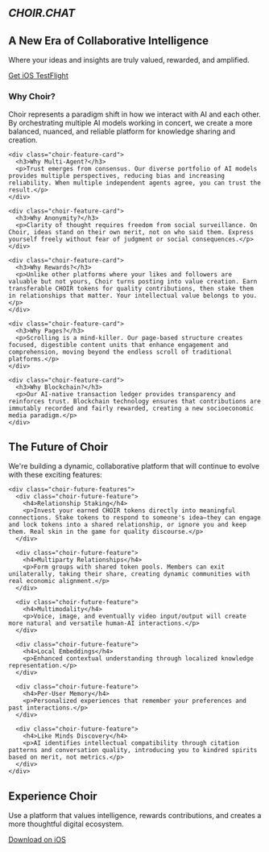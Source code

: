 ## *CHOIR.CHAT*

<div class="scroll-page">
  <div class="choir-hero-section">
    <h2>A New Era of Collaborative Intelligence</h2>
    <p class="choir-tagline">Where your ideas and insights are truly valued, rewarded, and amplified.</p>
    <div class="choir-cta-buttons">
      <a href="https://testflight.apple.com/join/bDv6gSEB" class="choir-cta-button choir-primary">Get iOS TestFlight</a>
    </div>
  </div>
</div>

<div class="scroll-page">
  <div class="choir-features-grid">
    <div class="choir-feature-card">
      <h3>Why Choir?</h3>
      <p>Choir represents a paradigm shift in how we interact with AI and each other. By orchestrating multiple AI models working in concert, we create a more balanced, nuanced, and reliable platform for knowledge sharing and creation.</p>
    </div>

    <div class="choir-feature-card">
      <h3>Why Multi-Agent?</h3>
      <p>Trust emerges from consensus. Our diverse portfolio of AI models provides multiple perspectives, reducing bias and increasing reliability. When multiple independent agents agree, you can trust the result.</p>
    </div>

    <div class="choir-feature-card">
      <h3>Why Anonymity?</h3>
      <p>Clarity of thought requires freedom from social surveillance. On Choir, ideas stand on their own merit, not on who said them. Express yourself freely without fear of judgment or social consequences.</p>
    </div>

    <div class="choir-feature-card">
      <h3>Why Rewards?</h3>
      <p>Unlike other platforms where your likes and followers are valuable but not yours, Choir turns posting into value creation. Earn transferable CHOIR tokens for quality contributions, then stake them in relationships that matter. Your intellectual value belongs to you.</p>
    </div>

    <div class="choir-feature-card">
      <h3>Why Pages?</h3>
      <p>Scrolling is a mind-killer. Our page-based structure creates focused, digestible content units that enhance engagement and comprehension, moving beyond the endless scroll of traditional platforms.</p>
    </div>

    <div class="choir-feature-card">
      <h3>Why Blockchain?</h3>
      <p>Our AI-native transaction ledger provides transparency and reinforces trust. Blockchain technology ensures that contributions are immutably recorded and fairly rewarded, creating a new socioeconomic media paradigm.</p>
    </div>
  </div>
</div>

<div class="scroll-page">
  <div class="choir-future-section">
    <h2>The Future of Choir</h2>
    <p>We're building a dynamic, collaborative platform that will continue to evolve with these exciting features:</p>

    <div class="choir-future-features">
      <div class="choir-future-feature">
        <h4>Relationship Staking</h4>
        <p>Invest your earned CHOIR tokens directly into meaningful connections. Stake tokens to respond to someone's idea—they can engage and lock tokens into a shared relationship, or ignore you and keep them. Real skin in the game for quality discourse.</p>
      </div>

      <div class="choir-future-feature">
        <h4>Multiparty Relationships</h4>
        <p>Form groups with shared token pools. Members can exit unilaterally, taking their share, creating dynamic communities with real economic alignment.</p>
      </div>

      <div class="choir-future-feature">
        <h4>Multimodality</h4>
        <p>Voice, image, and eventually video input/output will create more natural and versatile human-AI interactions.</p>
      </div>

      <div class="choir-future-feature">
        <h4>Local Embeddings</h4>
        <p>Enhanced contextual understanding through localized knowledge representation.</p>
      </div>

      <div class="choir-future-feature">
        <h4>Per-User Memory</h4>
        <p>Personalized experiences that remember your preferences and past interactions.</p>
      </div>

      <div class="choir-future-feature">
        <h4>Like Minds Discovery</h4>
        <p>AI identifies intellectual compatibility through citation patterns and conversation quality, introducing you to kindred spirits based on merit, not metrics.</p>
      </div>
    </div>
  </div>
</div>

<div class="scroll-page">
  <div class="choir-cta-section">
    <h2>Experience Choir</h2>
    <p>Use a platform that values intelligence, rewards contributions, and creates a more thoughtful digital ecosystem.</p>
    <div class="choir-cta-buttons">
      <a href="https://testflight.apple.com/join/bDv6gSEB" class="choir-cta-button choir-primary">Download on iOS</a>
    </div>
  </div>
</div>
